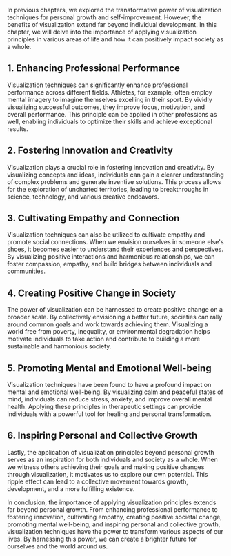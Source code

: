 
In previous chapters, we explored the transformative power of visualization techniques for personal growth and self-improvement. However, the benefits of visualization extend far beyond individual development. In this chapter, we will delve into the importance of applying visualization principles in various areas of life and how it can positively impact society as a whole.

1\. Enhancing Professional Performance
-------------------------------------

Visualization techniques can significantly enhance professional performance across different fields. Athletes, for example, often employ mental imagery to imagine themselves excelling in their sport. By vividly visualizing successful outcomes, they improve focus, motivation, and overall performance. This principle can be applied in other professions as well, enabling individuals to optimize their skills and achieve exceptional results.

2\. Fostering Innovation and Creativity
--------------------------------------

Visualization plays a crucial role in fostering innovation and creativity. By visualizing concepts and ideas, individuals can gain a clearer understanding of complex problems and generate inventive solutions. This process allows for the exploration of uncharted territories, leading to breakthroughs in science, technology, and various creative endeavors.

3\. Cultivating Empathy and Connection
-------------------------------------

Visualization techniques can also be utilized to cultivate empathy and promote social connections. When we envision ourselves in someone else's shoes, it becomes easier to understand their experiences and perspectives. By visualizing positive interactions and harmonious relationships, we can foster compassion, empathy, and build bridges between individuals and communities.

4\. Creating Positive Change in Society
--------------------------------------

The power of visualization can be harnessed to create positive change on a broader scale. By collectively envisioning a better future, societies can rally around common goals and work towards achieving them. Visualizing a world free from poverty, inequality, or environmental degradation helps motivate individuals to take action and contribute to building a more sustainable and harmonious society.

5\. Promoting Mental and Emotional Well-being
--------------------------------------------

Visualization techniques have been found to have a profound impact on mental and emotional well-being. By visualizing calm and peaceful states of mind, individuals can reduce stress, anxiety, and improve overall mental health. Applying these principles in therapeutic settings can provide individuals with a powerful tool for healing and personal transformation.

6\. Inspiring Personal and Collective Growth
-------------------------------------------

Lastly, the application of visualization principles beyond personal growth serves as an inspiration for both individuals and society as a whole. When we witness others achieving their goals and making positive changes through visualization, it motivates us to explore our own potential. This ripple effect can lead to a collective movement towards growth, development, and a more fulfilling existence.

In conclusion, the importance of applying visualization principles extends far beyond personal growth. From enhancing professional performance to fostering innovation, cultivating empathy, creating positive societal change, promoting mental well-being, and inspiring personal and collective growth, visualization techniques have the power to transform various aspects of our lives. By harnessing this power, we can create a brighter future for ourselves and the world around us.
